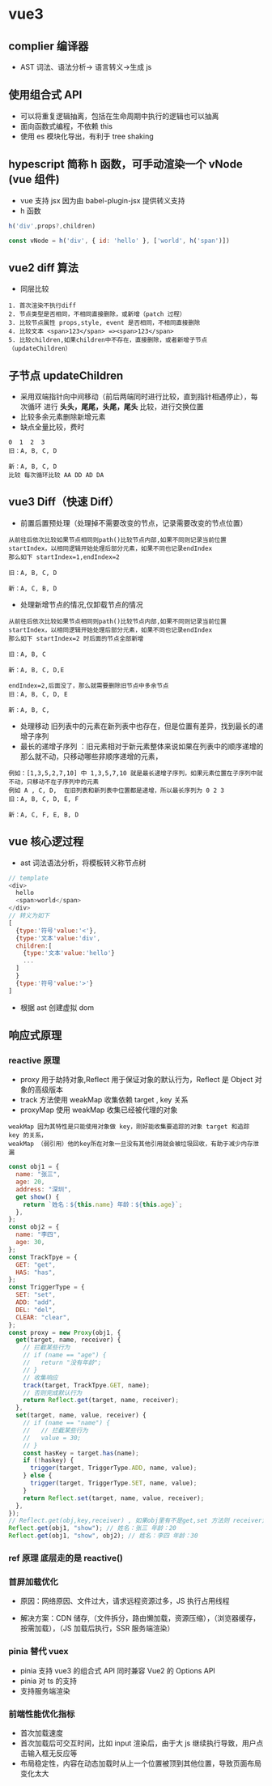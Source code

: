 # vue3

## complier 编译器

- AST 词法、语法分析-> 语言转义->生成 js

## 使用组合式 API

- 可以将重复逻辑抽离，包括在生命周期中执行的逻辑也可以抽离
- 面向函数式编程，不依赖 this
- 使用 es 模块化导出，有利于 tree shaking

## hypescript 简称 h 函数，可手动渲染一个 vNode (vue 组件)

- vue 支持 jsx 因为由 babel-plugin-jsx 提供转义支持
- h 函数

```javascript
h('div',props?,children)

const vNode = h('div', { id: 'hello' }, ['world', h('span')])

```

## vue2 diff 算法

- 同层比较

```
1. 首次渲染不执行diff
2. 节点类型是否相同，不相同直接删除，或新增（patch 过程）
3. 比较节点属性 props,style, event 是否相同，不相同直接删除
4. 比较文本 <span>123</span> =><span>123</span>
5. 比较children,如果children中不存在，直接删除，或者新增子节点（updateChildren）

```

## 子节点 updateChildren

- 采用双端指针向中间移动（前后两端同时进行比较，直到指针相遇停止），每次循环 进行 **头头，尾尾，头尾，尾头** 比较，进行交换位置
- 比较多余元素删除新增元素
- 缺点全量比较，费时

```
0  1  2  3
旧：A, B, C, D

新：A, B, C, D
比较 每次循环比较 AA DD AD DA

```

## vue3 Diff（快速 Diff）

- 前置后置预处理（处理掉不需要改变的节点，记录需要改变的节点位置）

```
从前往后依次比较如果节点相同则path()比较节点内部,如果不同则记录当前位置startIndex，以相同逻辑开始处理后部分元素，如果不同也记录endIndex
那么如下 startIndex=1,endIndex=2

旧：A, B, C, D

新：A, C, B, D
```

- 处理新增节点的情况,仅卸载节点的情况

```
从前往后依次比较如果节点相同则path()比较节点内部,如果不同则记录当前位置startIndex，以相同逻辑开始处理后部分元素，如果不同也记录endIndex
那么如下 startIndex=2 时后面的节点全部新增

旧：A, B, C

新：A, B, C, D,E

endIndex=2,后面没了，那么就需要删除旧节点中多余节点
旧：A, B, C, D, E

新：A, B, C,
```

- 处理移动 旧列表中的元素在新列表中也存在，但是位置有差异，找到最长的递增子序列
- 最长的递增子序列 ：旧元素相对于新元素整体来说如果在列表中的顺序递增的那么就不动，只移动哪些非顺序递增的元素，

```
例如：[1,3,5,2,7,10] 中 1,3,5,7,10 就是最长递增子序列，如果元素位置在子序列中就不动，只移动不在子序列中的元素
例如 A , C, D,  在旧列表和新列表中位置都是递增，所以最长序列为 0 2 3
旧：A, B, C, D, E, F

新：A, C, F, E, B, D

```

## vue 核心逻过程

- ast 词法语法分析，将模板转义称节点树

```javascript
// template
<div>
  hello
  <span>world</span>
</div>
// 转义为如下
[
  {type:'符号'value:'<'},
  {type:'文本'value:'div',
  children:[
    {type:'文本'value:'hello'}
    ...
  ]
  }
  {type:'符号'value:'>'}
]

```

- 根据 ast 创建虚拟 dom

## 响应式原理

### reactive 原理

- proxy 用于劫持对象,Reflect 用于保证对象的默认行为，Reflect 是 Object 对象的高级版本
- track 方法使用 weakMap 收集依赖 target , key 关系
- proxyMap 使用 weakMap 收集已经被代理的对象

```
weakMap 因为其特性是只能使用对象做 key，刚好能收集要追踪的对象 target 和追踪 key 的关系，
weakMap （弱引用）他的key所在对象一旦没有其他引用就会被垃圾回收，有助于减少内存泄漏
```

```javascript
const obj1 = {
  name: "张三",
  age: 20,
  address: "深圳",
  get show() {
    return `姓名：${this.name} 年龄：${this.age}`;
  },
};
const obj2 = {
  name: "李四",
  age: 30,
};
const TrackTpye = {
  GET: "get",
  HAS: "has",
};
const TriggerType = {
  SET: "set",
  ADD: "add",
  DEL: "del",
  CLEAR: "clear",
};
const proxy = new Proxy(obj1, {
  get(target, name, receiver) {
    // 拦截某些行为
    // if (name == "age") {
    //   return "没有年龄";
    // }
    // 收集响应
    track(target, TrackTpye.GET, name);
    // 否则完成默认行为
    return Reflect.get(target, name, receiver);
  },
  set(target, name, value, receiver) {
    // if (name == "name") {
    //   // 拦截某些行为
    //   value = 30;
    // }
    const hasKey = target.has(name);
    if (!haskey) {
      trigger(target, TriggerType.ADD, name, value);
    } else {
      trigger(target, TriggerType.SET, name, value);
    }
    return Reflect.set(target, name, value, receiver);
  },
});
// Reflect.get(obj,key,receiver) , 如果obj里有不是get,set 方法则 receiver对象会代理this
Reflect.get(obj1, "show"); // 姓名：张三 年龄：20
Reflect.get(obj1, "show", obj2); // 姓名：李四 年龄：30
```

### ref 原理 底层走的是 reactive()

### 首屏加载优化

- 原因：网络原因、文件过大，请求远程资源过多，JS 执行占用线程

- 解决方案：CDN 储存,（文件拆分，路由懒加载，资源压缩），（浏览器缓存，按需加载），（JS 加载后执行，SSR 服务端渲染）

### pinia 替代 vuex

- pinia 支持 vue3 的组合式 API 同时兼容 Vue2 的 Options API
- pinia 对 ts 的支持
- 支持服务端渲染

### 前端性能优化指标

- 首次加载速度
- 首次加载后可交互时间，比如 input 渲染后，由于大 js 继续执行导致，用户点击输入框无反应等
- 布局稳定性，内容在动态加载时从上一个位置被顶到其他位置，导致页面布局变化太大
